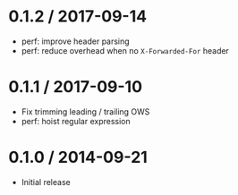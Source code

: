 0.1.2 / 2017-09-14
==================

  * perf: improve header parsing
  * perf: reduce overhead when no `X-Forwarded-For` header


0.1.1 / 2017-09-10
==================

  * Fix trimming leading / trailing OWS
  * perf: hoist regular expression

0.1.0 / 2014-09-21
==================

  * Initial release
